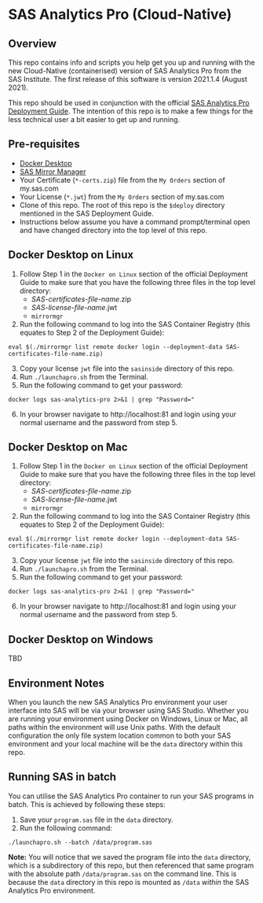 # SAS Analytics Pro (Cloud-Native)
## Overview
This repo contains info and scripts you help get you up and running with the new Cloud-Native (containerised) version of SAS Analytics Pro from the SAS Institute.  The first release of this software is version 2021.1.4 (August 2021).

This repo should be used in conjunction with the official [SAS Analytics Pro Deployment Guide](https://go.documentation.sas.com/doc/en/anprocdc/default/anprowlcm/home.htm).  The intention of this repo is to make a few things for the less technical user a bit easier to get up and running.

## Pre-requisites
* [Docker Desktop](https://www.docker.com/products/docker-desktop)
* [SAS Mirror Manager](https://support.sas.com/en/documentation/install-center/viya/deployment-tools/4/mirror-manager.html)
* Your Certificate (`*-certs.zip`) file from the `My Orders` section of my.sas.com
* Your License (`*.jwt`) from the `My Orders` section of my.sas.com
* Clone of this repo. The root of this repo is the `$deploy` directory mentioned in the SAS Deployment Guide.
* Instructions below assume you have a command prompt/terminal open and have changed directory into the top level of this repo.


## Docker Desktop on Linux
1. Follow Step 1 in the `Docker on Linux` section of the official Deployment Guide to make sure that you have the following three files in the top level directory:
   * _SAS-certificates-file-name_.zip
   * _SAS-license-file-name_.jwt
   * `mirrormgr`
2. Run the following command to log into the SAS Container Registry (this equates to Step 2 of the Deployment Guide):
```
eval $(./mirrormgr list remote docker login --deployment-data SAS-certificates-file-name.zip)
```
3. Copy your license `jwt` file into the `sasinside` directory of this repo.
4. Run `./launchapro.sh` from the Terminal.
5. Run the following command to get your password:
```
docker logs sas-analytics-pro 2>&1 | grep "Password="
```
6. In your browser navigate to http://localhost:81 and login using your normal username and the password from step 5.

## Docker Desktop on Mac
1. Follow Step 1 in the `Docker on Linux` section of the official Deployment Guide to make sure that you have the following three files in the top level directory:
   * _SAS-certificates-file-name_.zip
   * _SAS-license-file-name_.jwt
   * `mirrormgr`
2. Run the following command to log into the SAS Container Registry (this equates to Step 2 of the Deployment Guide):
```
eval $(./mirrormgr list remote docker login --deployment-data SAS-certificates-file-name.zip)
```
3. Copy your license `jwt` file into the `sasinside` directory of this repo.
4. Run `./launchapro.sh` from the Terminal.
5. Run the following command to get your password:
```
docker logs sas-analytics-pro 2>&1 | grep "Password="
```
6. In your browser navigate to http://localhost:81 and login using your normal username and the password from step 5.
## Docker Desktop on Windows
TBD

## Environment Notes
When you launch the new SAS Analytics Pro environment your user interface into SAS will be via your browser using SAS Studio.  Whether you are running your environment using Docker on Windows, Linux or Mac, all paths within the environment will use Unix paths.  With the default configuration the only file system location common to both your SAS environment and your local machine will be the `data` directory within this repo.

## Running SAS in batch
You can utilise the SAS Analytics Pro container to run your SAS programs in batch. This is achieved by following these steps:
1. Save your `program.sas` file in the `data` directory.
2. Run the following command:
```
./launchapro.sh --batch /data/program.sas
```

**Note:** You will notice that we saved the program file into the `data` directory, which is a subdirectory of this repo, but then referenced that same program with the absolute path `/data/program.sas` on the command line. This is because the `data` directory in this repo is mounted as `/data` _within_ the SAS Analytics Pro environment.